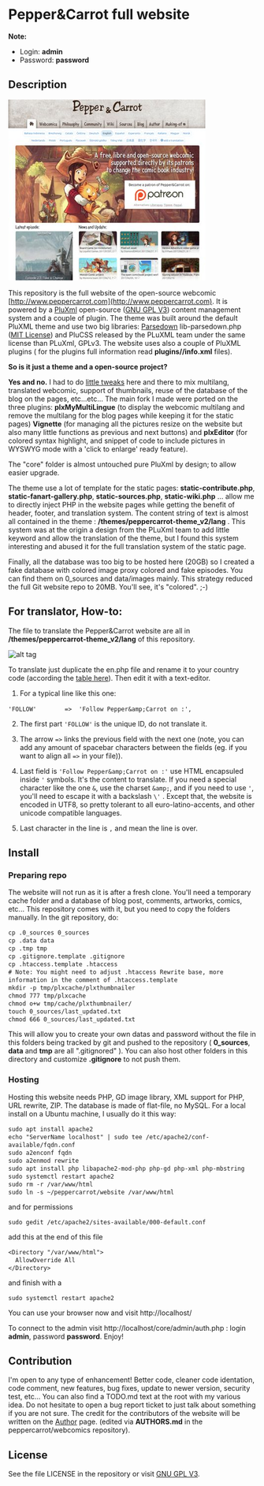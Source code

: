 # Pepper&Carrot full website

**Note:**

- Login: **admin**
- Password: **password**

## Description

![alt tag](themes/peppercarrot-theme_v2/preview.jpg)

This repository is the full website of the open-source webcomic [http://www.peppercarrot.com](http://www.peppercarrot.com). It is powered by a [PluXml](http://www.pluxml.org/) open-source ([GNU GPL V3](http://www.gnu.org/copyleft/gpl.html)) content management system and a couple of plugin. The theme was built around the default PluXML theme and use two big libraries: [Parsedown](http://parsedown.org/) lib-parsedown.php ([MIT License](https://opensource.org/licenses/MIT)) and PluCSS released by the PLuXML team under the same license than PLuXml, GPLv3. The website uses also a couple of PluXML plugins ( for the plugins full information read **plugins/<nameoftheplugin>/info.xml** files).

**So is it just a theme and a open-source project?**

**Yes and no.** I had to do [little tweaks](https://www.peppercarrot.com/data/images/lab/2015-02-21_Multilingue-SVG-researches/2015-02-21_11_cleaning-code.jpg) here and there to mix multilang, translated webcomic, support of thumbnails, reuse of the database of the blog on the pages, etc...etc... The main fork I made were ported on the three plugins: **plxMyMultiLingue** (to display the webcomic multilang and remove the multilang for the blog pages while keeping it for the static pages) **Vignette** (for managing all the pictures resize on the website but also many little functions as previous and next buttons) and **plxEditor** (for colored syntax highlight, and snippet of code to include pictures in WYSWYG mode with a 'click to enlarge' ready feature).

The "core" folder is almost untouched pure PluXml by design; to allow easier upgrade.

The theme use a lot of template for the static pages: **static-contribute.php**, **static-fanart-gallery.php**, **static-sources.php**, **static-wiki.php** ... allow me to directly inject PHP in the website pages while getting the benefit of header, footer, and translation system. The content string of text is almost all contained in the theme : **/themes/peppercarrot-theme_v2/lang** . This system was at the origin a design from the PLuXml team to add little keyword and allow the translation of the theme, but I found this system interesting and abused it for the full translation system of the static page.

Finally, all the database was too big to be hosted here (20GB) so I created a fake database with colored image proxy colored and fake episodes. You can find them on 0_sources and data/images mainly. This strategy reduced the full Git website repo to 20MB. You'll see, it's "colored". ;-)

## For translator, How-to:

The file to translate the Pepper&Carrot website are all in **/themes/peppercarrot-theme_v2/lang** of this repository.

![alt tag](http://www.peppercarrot.com/data/images/lab/2015-03-02_tuto-translation/2015-03-01_g_about-website.jpg)

To translate just duplicate the en.php file and rename it to your country code (according the [table here](http://www.w3schools.com/tags/ref_language_codes.asp)). Then edit it with a text-editor.

1. For a typical line like this one:

``` 'FOLLOW'        =>  'Follow Pepper&amp;Carrot on :', ```

2. The first part ``` 'FOLLOW' ```  is the unique ID, do not translate it.

3. The arrow ``` => ``` links the previous field with the next one (note, you can add any amount of spacebar characters between the fields (eg. if you want to align all ``` => ``` in your file)).

4. Last field is ```'Follow Pepper&amp;Carrot on :'``` use HTML encapsuled inside ```'``` symbols. It's the content to translate. If you need a special character like the one ```&```, use the charset ```&amp;```, and if you need to use ```'```, you'll need to escape it with a backslash ```\'``` . Except that, the website is encoded in UTF8, so pretty tolerant to all euro-latino-accents, and other unicode compatible languages.

5. Last character in the line is ```,``` and mean the line is over.

## Install

### Preparing repo

The website will not run as it is after a fresh clone. You'll need a temporary cache folder and a database of blog post, comments, artworks, comics, etc... This repository comes with it, but you need to copy the folders manually. In the git repository, do:
```
cp .0_sources 0_sources
cp .data data
cp .tmp tmp
cp .gitignore.template .gitignore
cp .htaccess.template .htaccess
# Note: You might need to adjust .htaccess Rewrite base, more information in the comment of .htaccess.template
mkdir -p tmp/plxcache/plxthumbnailer
chmod 777 tmp/plxcache
chmod o+w tmp/cache/plxthumbnailer/
touch 0_sources/last_updated.txt
chmod 666 0_sources/last_updated.txt
```
This will allow you to create your own datas and password without the file in this folders being tracked by git and pushed to the repository ( **0_sources**, **data** and **tmp** are all ".gitignored" ). You can also host other folders in this directory and customize **.gitignore** to not push them.

### Hosting

Hosting this website needs PHP, GD image library, XML support for PHP, URL rewrite, ZIP. The database is made of flat-file, no MySQL. For a local install on a Ubuntu machine, I usually do it this way:

```
sudo apt install apache2 
echo "ServerName localhost" | sudo tee /etc/apache2/conf-available/fqdn.conf
sudo a2enconf fqdn
sudo a2enmod rewrite
sudo apt install php libapache2-mod-php php-gd php-xml php-mbstring
sudo systemctl restart apache2
sudo rm -r /var/www/html
sudo ln -s ~/peppercarrot/website /var/www/html
```
and for permissions
```
sudo gedit /etc/apache2/sites-available/000-default.conf
```
add this at the end of this file
```
<Directory "/var/www/html">
  AllowOverride All
</Directory>
```
and finish with a 
```
sudo systemctl restart apache2
```
You can use your browser now and visit http://localhost/ 

To connect to the admin visit http://localhost/core/admin/auth.php : login **admin**, password **password**.
Enjoy!

## Contribution

I'm open to any type of enhancement! Better code, cleaner code identation, code comment, new features, bug fixes, update to newer version, security test, etc... You can also find a TODO.md text at the root with my various idea. Do not hesitate to open a bug report ticket to just talk about something if you are not sure. The credit for the contributors of the website will be written on the [Author](https://www.peppercarrot.com/en/static7/author) page. (edited via **AUTHORS.md** in the peppercarrot/webcomics repository).

## License

See the file LICENSE in the repository or visit [GNU GPL V3](http://www.gnu.org/copyleft/gpl.html).
